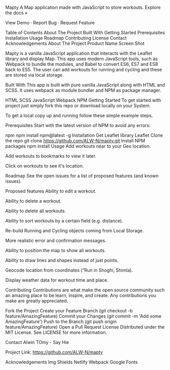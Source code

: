 

Mapty
A Map application made with JavaScript to store workouts.
Explore the docs »

View Demo · Report Bug · Request Feature

Table of Contents
About The Project
Built With
Getting Started
Prerequisites
Installation
Usage
Roadmap
Contributing
License
Contact
Acknowledgements
About The Project
Product Name Screen Shot

Mapty is a vanilla JavaScript application that interacts with the Leaflet library and display Map. This app uses modern JavaScript tools, such as Webpack to bundle the modules, and Babel to convert ES6, ES7 and ES8 back to ES5. The user can add workouts for running and cycling and these are stored via local storage.

Built With
This app is built with pure vanilla JavaScript along with HTML and SCSS. It uses webpack as module bundler and NPM as package manager.

HTML
SCSS
JavaScript
Webpack
NPM
Getting Started
To get started with project just simply fork this repo or download locally on your System.

To get a local copy up and running follow these simple example steps.

Prerequisites
Start with the latest version of NPM to avoid any errors:

npm
npm install npm@latest -g
Installation
Get Leaflet library Leaflet
Clone the repo
git clone https://github.com/ALW-N/mapty.git
Install NPM packages
npm install
Usage
Add workouts near to your Geo location.

Add workouts to bookmarks to view it later.

Click on workouts to see it's location.

Roadmap
See the open issues for a list of proposed features (and known issues).

Proposed features
Ability to edit a workout.

Ability to delete a workout.

Ability to delete all workouts.

Ability to sort workouts by a certain field (e.g. distance).

Re-build Running and Cycling objects coming from Local Storage.

More realistic error and confirmation messages.

Ability to position the map to show all workouts.

Ability to draw lines and shapes instead of just points.

Geocode location from coordinates (“Run in Shoghi, Shimla).

Display weather data for workout time and place.

Contributing
Contributions are what make the open source community such an amazing place to be learn, inspire, and create. Any contributions you make are greatly appreciated.

Fork the Project
Create your Feature Branch (git checkout -b feature/AmazingFeature)
Commit your Changes (git commit -m 'Add some AmazingFeature')
Push to the Branch (git push origin feature/AmazingFeature)
Open a Pull Request
License
Distributed under the MIT License. See LICENSE for more information.

Contact
Alwin TOmy - Say Hie

Project Link: https://github.com/ALW-N/mapty

Acknowledgements
Img Shields
Netlify
Webpack
Google Fonts
